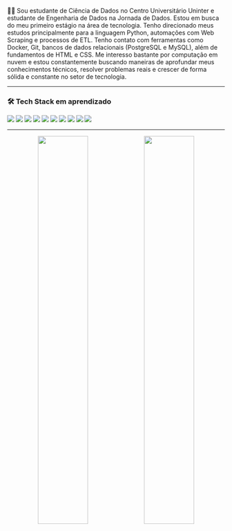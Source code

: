 👩‍💻 Sou estudante de Ciência de Dados no Centro Universitário Uninter e estudante de Engenharia de Dados na Jornada de Dados. Estou em busca do meu primeiro estágio na área de tecnologia. Tenho direcionado meus estudos principalmente para a linguagem Python, automações com Web Scraping e processos de ETL. Tenho contato com ferramentas como Docker, Git, bancos de dados relacionais (PostgreSQL e MySQL), além de fundamentos de HTML e CSS. Me interesso bastante por computação em nuvem e estou constantemente buscando maneiras de aprofundar meus conhecimentos técnicos, resolver problemas reais e crescer de forma sólida e constante no setor de tecnologia.

---

### 🛠️ Tech Stack em aprendizado

<p align="left">
  <img src="https://img.shields.io/badge/Python-3776AB?style=for-the-badge&logo=python&logoColor=white" />
  <img src="https://img.shields.io/badge/Scrapy-85EA2D?style=for-the-badge&logo=scrapy&logoColor=black" />
  <img src="https://img.shields.io/badge/Selenium-43B02A?style=for-the-badge&logo=selenium&logoColor=white" />
  <img src="https://img.shields.io/badge/Requests-20232A?style=for-the-badge&logo=python&logoColor=white" />
  <img src="https://img.shields.io/badge/PostgreSQL-316192?style=for-the-badge&logo=postgresql&logoColor=white" />
  <img src="https://img.shields.io/badge/MySQL-4479A1?style=for-the-badge&logo=mysql&logoColor=white" />
  <img src="https://img.shields.io/badge/Docker-0db7ed?style=for-the-badge&logo=docker&logoColor=white" />
  <img src="https://img.shields.io/badge/Git-F05032?style=for-the-badge&logo=git&logoColor=white" />
  <img src="https://img.shields.io/badge/HTML5-E34F26?style=for-the-badge&logo=html5&logoColor=white" />
  <img src="https://img.shields.io/badge/CSS3-1572B6?style=for-the-badge&logo=css3&logoColor=white" />
</p>

---
<p align="center">
  <img width="48%" src="https://github-readme-stats.vercel.app/api?username=iasmimhorrana&show_icons=true&theme=radical&hide_border=true&count_private=true" />
  <img width="48%" src="https://github-readme-streak-stats.herokuapp.com/?user=iasmimhorrana&theme=radical&hide_border=true" />
</p>







